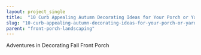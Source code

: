 ```yaml
---
layout: project_single
title:  "10 Curb Appealing Autumn Decorating Ideas for Your Porch or Yard"
slug: "10-curb-appealing-autumn-decorating-ideas-for-your-porch-or-yard"
parent: "front-porch-landscaping"
---
```

Adventures in Decorating Fall Front Porch